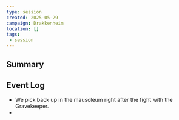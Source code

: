 ```yaml
---
type: session
created: 2025-05-29
campaign: Drakkenheim
location: []
tags:
 - session
---
```


## Summary

## Event Log

- We pick back up in the mausoleum right after the fight with the Gravekeeper.
- 


